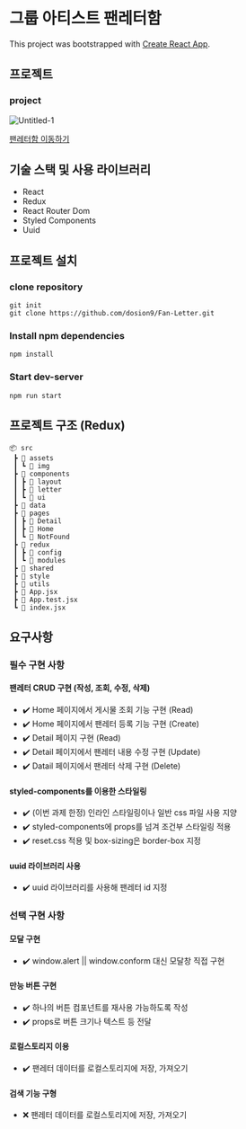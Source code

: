 # 그룹 아티스트 팬레터함

This project was bootstrapped with [Create React App](https://github.com/facebook/create-react-app).

## 프로젝트

### project

![Untitled-1](https://github.com/dosion9/Fan-Letter/assets/146798554/9047b5c0-3e7c-4cb8-85e5-48e2d506e141)

[팬레터함 이동하기](https://fan-letter-cyan.vercel.app/)

## 기술 스택 및 사용 라이브러리

- React
- Redux
- React Router Dom
- Styled Components
- Uuid

## 프로젝트 설치

### clone repository

```
git init
git clone https://github.com/dosion9/Fan-Letter.git
```

### Install npm dependencies

```
npm install
```

### Start dev-server

```
npm run start
```

## 프로젝트 구조 (Redux)

```
📦 src
 ┣ 📂 assets
 ┃ ┗ 📂 img
 ┣ 📂 components
 ┃ ┣ 📂 layout
 ┃ ┣ 📂 letter
 ┃ ┗ 📂 ui
 ┣ 📂 data
 ┣ 📂 pages
 ┃ ┣ 📂 Detail
 ┃ ┣ 📂 Home
 ┃ ┗ 📂 NotFound
 ┣ 📂 redux
 ┃ ┣ 📂 config
 ┃ ┗ 📂 modules
 ┣ 📂 shared
 ┣ 📂 style
 ┣ 📂 utils
 ┣ 📜 App.jsx
 ┣ 📜 App.test.jsx
 ┗ 📜 index.jsx
```

## 요구사항

### 필수 구현 사항

#### 팬레터 CRUD 구현 (작성, 조회, 수정, 삭제)

- ✔️ Home 페이지에서 게시물 조회 기능 구현 (Read)
- ✔️ Home 페이지에서 팬레터 등록 기능 구현 (Create)
- ✔️ Detail 페이지 구현 (Read)
- ✔️ Detail 페이지에서 팬레터 내용 수정 구현 (Update)
- ✔️ Datail 페이지에서 팬레터 삭제 구현 (Delete)

#### styled-components를 이용한 스타일링

- ✔️ (이번 과제 한정) 인라인 스타일링이나 일반 css 파일 사용 지양
- ✔️ styled-components에 props를 넘겨 조건부 스타일링 적용
- ✔️ reset.css 적용 및 box-sizing은 border-box 지정

#### uuid 라이브러리 사용

- ✔️ uuid 라이브러리를 사용해 팬레터 id 지정

### 선택 구현 사항

#### 모달 구현

- ✔️ window.alert || window.conform 대신 모달창 직접 구현

#### 만능 버튼 구현

- ✔️ 하나의 버튼 컴포넌트를 재사용 가능하도록 작성
- ✔️ props로 버튼 크기나 텍스트 등 전달

#### 로컬스토리지 이용

- ✔️ 팬레터 데이터를 로컬스토리지에 저장, 가져오기

#### 검색 기능 구형

- ❌ 팬레터 데이터를 로컬스토리지에 저장, 가져오기
